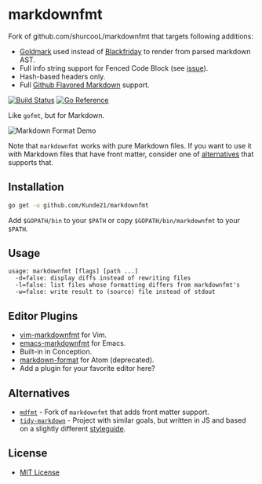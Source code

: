 # markdownfmt

Fork of github.com/shurcooL/markdownfmt that targets following additions:

* [Goldmark](https://github.com/yuin/goldmark) used instead of [Blackfriday](https://github.com/russross/blackfriday) to render from parsed markdown AST.
* Full info string support for Fenced Code Block (see [issue](https://github.com/shurcooL/markdownfmt/issues/58)).
* Hash-based headers only.
* Full [Github Flavored Markdown](https://github.github.com/gfm) support.

[![Build Status](https://github.com/Kunde21/markdownfmt/actions/workflows/go.yml/badge.svg?query=branch%3Amaster)](https://github.com/Kunde21/markdownfmt/actions/workflows/go.yml?query=branch%3Amaster) [![Go Reference](https://pkg.go.dev/badge/github.com/Kunde21/markdownfmt/v2.svg)](https://pkg.go.dev/github.com/Kunde21/markdownfmt/v2)

Like `gofmt`, but for Markdown.

![Markdown Format Demo](https://github.com/shurcooL/atom-markdown-format/blob/master/Demo.gif?raw=true)

Note that `markdownfmt` works with pure Markdown files. If you want to use it with Markdown files that have front matter, consider one of [alternatives](#alternatives) that supports that.

## Installation

```bash
go get -u github.com/Kunde21/markdownfmt
```

Add `$GOPATH/bin` to your `$PATH` or copy `$GOPATH/bin/markdownfmt` to your `$PATH`.

## Usage

```
usage: markdownfmt [flags] [path ...]
  -d=false: display diffs instead of rewriting files
  -l=false: list files whose formatting differs from markdownfmt's
  -w=false: write result to (source) file instead of stdout
```

## Editor Plugins

- [vim-markdownfmt](https://github.com/moorereason/vim-markdownfmt) for Vim.
- [emacs-markdownfmt](https://github.com/nlamirault/emacs-markdownfmt) for Emacs.
- Built-in in Conception.
- [markdown-format](https://atom.io/packages/markdown-format) for Atom (deprecated).
- Add a plugin for your favorite editor here?

## Alternatives

- [`mdfmt`](https://github.com/moorereason/mdfmt) - Fork of `markdownfmt` that adds front matter support.
- [`tidy-markdown`](https://github.com/slang800/tidy-markdown) - Project with similar goals, but written in JS and based on a slightly different [styleguide](https://github.com/slang800/markdown-styleguide).

## License

- [MIT License](https://opensource.org/licenses/mit-license.php)
